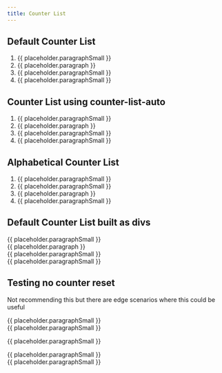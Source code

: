 ```yaml
---
title: Counter List
---
```

<h2 class="h2">Default Counter List</h2>

<ol class="counter-list">
  <li>{{ placeholder.paragraphSmall }}</li>
  <li>{{ placeholder.paragraph }}</li>
  <li>{{ placeholder.paragraphSmall }}</li>
  <li>{{ placeholder.paragraphSmall }}</li>
</ol>

<h2 class="h2">Counter List using counter-list-auto</h2>

<div class="counter-list-auto">
  <ol>
    <li>{{ placeholder.paragraphSmall }}</li>
    <li>{{ placeholder.paragraph }}</li>
    <li>{{ placeholder.paragraphSmall }}</li>
    <li>{{ placeholder.paragraphSmall }}</li>
  </ol>
</div>

<h2 class="h2">Alphabetical Counter List</h2>

<ol class="counter-list counter-list--alphabetical">
  <li>{{ placeholder.paragraphSmall }}</li>
  <li>{{ placeholder.paragraphSmall }}</li>
  <li>{{ placeholder.paragraph }}</li>
  <li>{{ placeholder.paragraphSmall }}</li>
</ol>

<h2 class="h2">Default Counter List built as divs</h2>

<div class="counter-list">
  <div class="counter-list__item">{{ placeholder.paragraphSmall }}</div>
  <div class="counter-list__item">{{ placeholder.paragraph }}</div>
  <div class="counter-list__item">{{ placeholder.paragraphSmall }}</div>
  <div class="counter-list__item">{{ placeholder.paragraphSmall }}</div>
</div>

<h2 class="h2">Testing no counter reset</h2>

Not recommending this but there are edge scenarios where this could be useful

<div class="counter-list">
  <div class="counter-list__item">{{ placeholder.paragraphSmall }}</div>
  <div class="counter-list__item">{{ placeholder.paragraphSmall }}</div>
</div>

{{ placeholder.paragraphSmall }}

<div class="counter-list counter-list--no-reset" style="counter-reset: none;">
  <div class="counter-list__item">{{ placeholder.paragraphSmall }}</div>
  <div class="counter-list__item">{{ placeholder.paragraphSmall }}</div>
</div>



